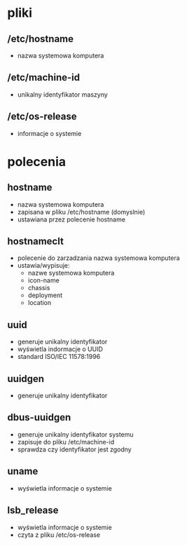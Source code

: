 # pliki

## /etc/hostname
- nazwa systemowa komputera

## /etc/machine-id
- unikalny identyfikator maszyny

## /etc/os-release
- informacje o systemie

# polecenia

## hostname
- nazwa systemowa komputera
- zapisana w pliku /etc/hostname (domyslnie)
- ustawiana przez polecenie hostname

## hostnameclt
- polecenie do zarzadzania nazwa systemowa komputera
- ustawia/wypisuje:
  - nazwe systemowa komputera
  - icon-name
  - chassis
  - deployment
  - location

## uuid
- generuje unikalny identyfikator
- wyświetla indormacje o UUID
- standard ISO/IEC 11578:1996

## uuidgen
- generuje unikalny identyfikator

## dbus-uuidgen
- generuje unikalny identyfikator systemu
- zapisuje do pliku /etc/machine-id
- sprawdza czy identyfikator jest zgodny

## uname
- wyświetla informacje o systemie

## lsb_release
- wyświetla informacje o systemie
- czyta z pliku /etc/os-release